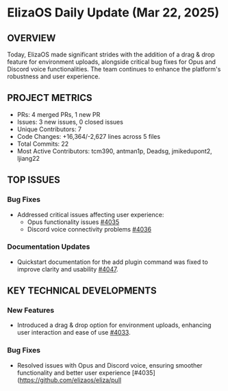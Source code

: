# ElizaOS Daily Update (Mar 22, 2025)

## OVERVIEW 
Today, ElizaOS made significant strides with the addition of a drag & drop feature for environment uploads, alongside critical bug fixes for Opus and Discord voice functionalities. The team continues to enhance the platform's robustness and user experience.

## PROJECT METRICS
- PRs: 4 merged PRs, 1 new PR
- Issues: 3 new issues, 0 closed issues
- Unique Contributors: 7
- Code Changes: +16,364/-2,627 lines across 5 files
- Total Commits: 22
- Most Active Contributors: tcm390, antman1p, Deadsg, jmikedupont2, ljiang22

## TOP ISSUES
### Bug Fixes
- Addressed critical issues affecting user experience:
  - Opus functionality issues [#4035](https://github.com/elizaos/eliza/pull/4035)
  - Discord voice connectivity problems [#4036](https://github.com/elizaos/eliza/pull/4036)

### Documentation Updates
- Quickstart documentation for the add plugin command was fixed to improve clarity and usability [#4047](https://github.com/elizaos/eliza/pull/4047).

## KEY TECHNICAL DEVELOPMENTS
### New Features
- Introduced a drag & drop option for environment uploads, enhancing user interaction and ease of use [#4033](https://github.com/elizaos/eliza/pull/4033).

### Bug Fixes
- Resolved issues with Opus and Discord voice, ensuring smoother functionality and better user experience [#4035](https://github.com/elizaos/eliza/pull
